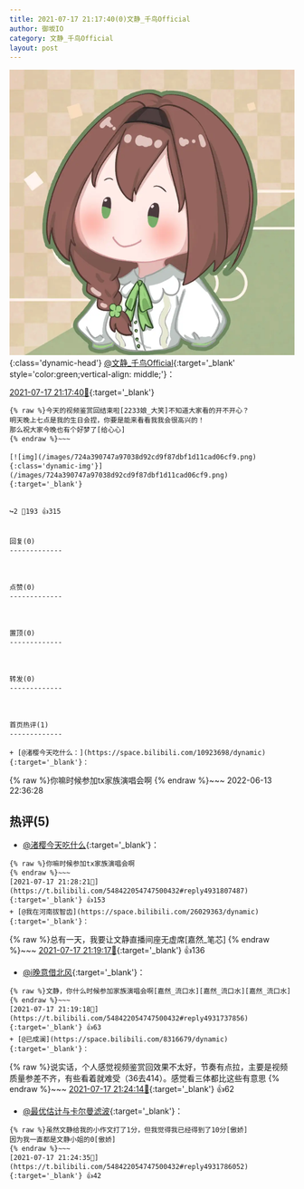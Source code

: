 ```yaml
---
title: 2021-07-17 21:17:40(0)文静_千鸟Official
author: 御坂IO
category: 文静_千鸟Official
layout: post
---
```


![img](/images/ac7482ed1b9a7f203dc68c0c4a77c488a27b108a.jpg){:class='dynamic-head'}
[@文静_千鸟Official](https://space.bilibili.com/667526012/dynamic){:target='_blank' style='color:green;vertical-align: middle;'}：

[2021-07-17 21:17:40🔗](https://t.bilibili.com/548422054747500432){:target='_blank'}

~~~
{% raw %}今天的视频鉴赏回结束啦[2233娘_大笑]不知道大家看的开不开心？
明天晚上七点是我的生日会捏，你要是能来看看我我会很高兴的！
那么祝大家今晚也有个好梦了[给心心]
{% endraw %}~~~

[![img](/images/724a390747a97038d92cd9f87dbf1d11cad06cf9.png){:class='dynamic-img'}](/images/724a390747a97038d92cd9f87dbf1d11cad06cf9.png){:target='_blank'}


↪️2 💬193 👍315


回复(0)
-------------



点赞(0)
-------------



置顶(0)
-------------



转发(0)
-------------



首页热评(1)
-------------

+ [@渚樱今天吃什么：](https://space.bilibili.com/10923698/dynamic){:target='_blank'}：
~~~
{% raw %}你嘛时候参加tx家族演唱会啊
{% endraw %}~~~
2022-06-13 22:36:28


热评(5)
-------------

+ [@渚樱今天吃什么](https://space.bilibili.com/10923698/dynamic){:target='_blank'}：
~~~
{% raw %}你嘛时候参加tx家族演唱会啊
{% endraw %}~~~
[2021-07-17 21:28:21🔗](https://t.bilibili.com/548422054747500432#reply4931807487){:target='_blank'} 👍153
+ [@我在河南拔智齿](https://space.bilibili.com/26029363/dynamic){:target='_blank'}：
~~~
{% raw %}总有一天，我要让文静直播间座无虚席[嘉然_笔芯]
{% endraw %}~~~
[2021-07-17 21:19:17🔗](https://t.bilibili.com/548422054747500432#reply4931737800){:target='_blank'} 👍136
+ [@i晚意借北风](https://space.bilibili.com/22540549/dynamic){:target='_blank'}：
~~~
{% raw %}文静，你什么时候参加家族演唱会啊[嘉然_流口水][嘉然_流口水][嘉然_流口水]
{% endraw %}~~~
[2021-07-17 21:19:18🔗](https://t.bilibili.com/548422054747500432#reply4931737856){:target='_blank'} 👍63
+ [@已成澜](https://space.bilibili.com/8316679/dynamic){:target='_blank'}：
~~~
{% raw %}说实话，个人感觉视频鉴赏回效果不太好，节奏有点拉，主要是视频质量参差不齐，有些看着就难受（36去414）。感觉看三体都比这些有意思
{% endraw %}~~~
[2021-07-17 21:24:14🔗](https://t.bilibili.com/548422054747500432#reply4931776106){:target='_blank'} 👍62
+ [@最优估计与卡尔曼滤波](https://space.bilibili.com/160073366/dynamic){:target='_blank'}：
~~~
{% raw %}虽然文静给我的小作文打了1分，但我觉得我已经得到了10分[傲娇]
因为我一直都是文静小姐的0[傲娇]
{% endraw %}~~~
[2021-07-17 21:24:35🔗](https://t.bilibili.com/548422054747500432#reply4931786052){:target='_blank'} 👍42


